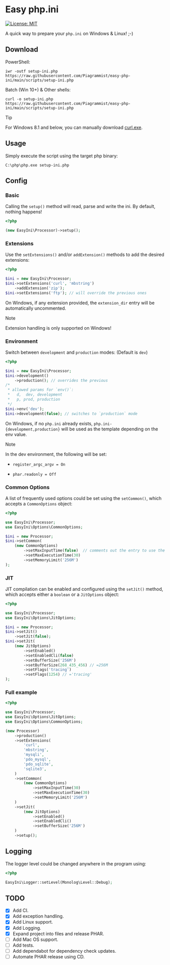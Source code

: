 # Easy php.ini

[![License: MIT](https://img.shields.io/badge/License-MIT-yellow.svg)](https://opensource.org/licenses/MIT)

A quick way to prepare your `php.ini` on Windows & Linux! ;-)

## Download

PowerShell:

```shell
iwr -outf setup-ini.php https://raw.githubusercontent.com/Piagrammist/easy-php-ini/main/scripts/setup-ini.php
```

Batch (Win 10+) & Other shells:

```shell
curl -o setup-ini.php https://raw.githubusercontent.com/Piagrammist/easy-php-ini/main/scripts/setup-ini.php
```

> [!TIP]
> For Windows 8.1 and below, you can manually download [curl.exe](https://curl.se/windows/).

## Usage

Simply execute the script using the target php binary:

```shell
C:\php\php.exe setup-ini.php
```

## Config

### Basic

Calling the `setup()` method will read, parse and write the ini. By default, nothing happens!

```php
<?php

(new EasyIni\Processor)->setup();
```

### Extensions

Use the `setExtensions()` and/or `addExtension()` methods to add the desired extensions:

```php
<?php

$ini = new EasyIni\Processor;
$ini->setExtensions('curl', 'mbstring')
    ->addExtension('zip');
$ini->setExtensions('ftp'); // will override the previous ones
```

On Windows, if any extension provided, the `extension_dir` entry will be automatically uncommented.

> [!NOTE]
> Extension handling is only supported on Windows!

### Environment

Switch between `development` and `production` modes: (Default is `dev`)

```php
<?php

$ini = new EasyIni\Processor;
$ini->development()
    ->production(); // overrides the previous
/*
 * allowed params for `env()`:
 *   d,  dev, development
 *   p, prod, production
 */
$ini->env('dev');
$ini->development(false); // switches to `production` mode
```

On Windows, if no `php.ini` already exists, `php.ini-{development,production}` will be used as the template depending on the env value.

> [!NOTE]
> In the dev environment, the following will be set:
>
> - `register_argc_argv = On`
>
> - `phar.readonly = Off`

### Common Options

A list of frequently used options could be set using the `setCommon()`, which accepts a `CommonOptions` object:

```php
<?php

use EasyIni\Processor;
use EasyIni\Options\CommonOptions;

$ini = new Processor;
$ini->setCommon(
    (new CommonOptions)
        ->setMaxInputTime(false)  // comments out the entry to use the default
        ->setMaxExecutionTime(30)
        ->setMemoryLimit('256M')
);
```

### JIT

JIT compilation can be enabled and configured using the `setJit()` method, which accepts either a `boolean` or a `JitOptions` object:

```php
<?php

use EasyIni\Processor;
use EasyIni\Options\JitOptions;

$ini = new Processor;
$ini->setJit()
    ->setJit(false);
$ini->setJit(
    (new JitOptions)
        ->setEnabled()
        ->setEnabledCli(false)
        ->setBufferSize('256M')
        ->setBufferSize(268_435_456) // =256M
        ->setFlags('tracing')
        ->setFlags(1254) // ='tracing'
);
```

### Full example

```php
<?php

use EasyIni\Processor;
use EasyIni\Options\JitOptions;
use EasyIni\Options\CommonOptions;

(new Processor)
    ->production()
    ->setExtensions(
        'curl',
        'mbstring',
        'mysqli',
        'pdo_mysql',
        'pdo_sqlite',
        'sqlite3',
    )
    ->setCommon(
        (new CommonOptions)
            ->setMaxInputTime(30)
            ->setMaxExecutionTime(30)
            ->setMemoryLimit('256M')
    )
    ->setJit(
        (new JitOptions)
            ->setEnabled()
            ->setEnabledCli()
            ->setBufferSize('256M')
    )
    ->setup();
```

## Logging

The logger level could be changed anywhere in the program using:

```php
<?php

EasyIni\Logger::setLevel(Monolog\Level::Debug);
```

## TODO

- [x] Add CI.
- [x] Add exception handling.
- [x] Add Linux support.
- [x] Add Logging.
- [x] Expand project into files and release PHAR.
- [ ] Add Mac OS support.
- [ ] Add tests.
- [ ] Add dependabot for dependency check updates.
- [ ] Automate PHAR release using CD.
